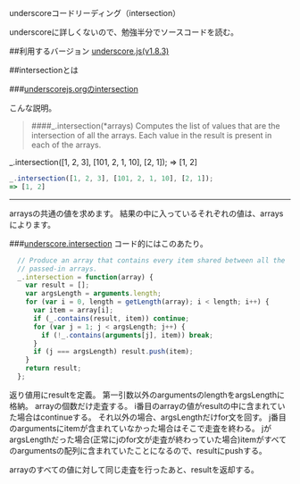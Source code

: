 underscoreコードリーディング（intersection）

underscoreに詳しくないので、勉強半分でソースコードを読む。



##利用するバージョン
[underscore.js(v1.8.3)](https://github.com/jashkenas/underscore/tree/1.8.3)


##intersectionとは


###[underscorejs.orgのintersection](http://underscorejs.org/#intersection)

こんな説明。
>####_.intersection(*arrays) 
>Computes the list of values that are the intersection of all the arrays.
>Each value in the result is present in each of the arrays.

_.intersection([1, 2, 3], [101, 2, 1, 10], [2, 1]);
=> [1, 2]


```javascript
_.intersection([1, 2, 3], [101, 2, 1, 10], [2, 1]);
=> [1, 2]
```
------------- 
arraysの共通の値を求めます。
結果の中に入っているそれぞれの値は、arraysによります。


###[underscore.intersection](https://github.com/jashkenas/underscore/blob/1.8.3/underscore.js#L555)
コード的にはこのあたり。

```javascript
  // Produce an array that contains every item shared between all the
  // passed-in arrays.
  _.intersection = function(array) {
    var result = [];
    var argsLength = arguments.length;
    for (var i = 0, length = getLength(array); i < length; i++) {
      var item = array[i];
      if (_.contains(result, item)) continue;
      for (var j = 1; j < argsLength; j++) {
        if (!_.contains(arguments[j], item)) break;
      }
      if (j === argsLength) result.push(item);
    }
    return result;
  };

```

返り値用にresultを定義。
第一引数以外のargumentsのlengthをargsLengthに格納。
arrayの個数だけ走査する。
i番目のarrayの値がresultの中に含まれていた場合はcontinueする。
それ以外の場合、argsLengthだけfor文を回す。
j番目のargumentsにitemが含まれていなかった場合はそこで走査を終わる。
jがargsLengthだった場合(正常にjのfor文が走査が終わっていた場合)itemがすべてのargumentsの配列に含まれていたことになるので、resultにpushする。

arrayのすべての値に対して同じ走査を行ったあと、resultを返却する。

